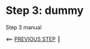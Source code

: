 # Step 3: dummy

[//]: # (head-end)


Step 3 manual


[//]: # (foot-start)

[{]: <helper> (navStep)

⟸ <a href="step2.md">PREVIOUS STEP</a> <b>║</b>

[}]: #